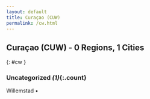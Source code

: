 ```yaml
---
layout: default
title: Curaçao (CUW)
permalink: /cw.html
---
```



## Curaçao (CUW) - 0 Regions, 1 Cities
{: #cw }





### Uncategorized _(1)_{:.count}


Willemstad  •


 
